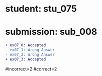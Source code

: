 # student: stu_075
# submission: sub_008

```diff
+ ex07_0: Accepted
- ex07_1: Wrong Answer
- ex07_2: Wrong Answer
+ ex07_3: Accepted
```
#incorrect=2
#correct=2
